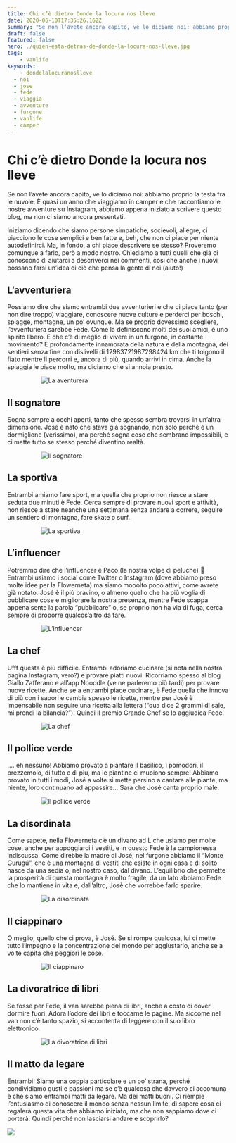 ```yaml
---
title: Chi c’è dietro Donde la locura nos lleve
date: 2020-06-10T17:35:26.162Z
summary: "Se non l’avete ancora capito, ve lo diciamo noi: abbiamo proprio la testa fra le nuvole. È quasi un anno che viaggiamo in camper e che raccontiamo le nostre avventure su Instagram, abbiamo appena iniziato a scrivere questo blog, ma non ci siamo ancora presentati."
draft: false
featured: false
hero: ./quien-esta-detras-de-donde-la-locura-nos-lleve.jpg
tags:
	- vanlife
keywords:
	- dondelalocuranoslleve
  - noi
  - jose
  - fede
  - viaggia
  - avventure
  - furgone
  - vanlife
  - camper
---
```

# Chi c’è dietro Donde la locura nos lleve

Se non l’avete ancora capito, ve lo diciamo noi: abbiamo proprio la testa fra le nuvole. È quasi un anno che viaggiamo in camper e che raccontiamo le nostre avventure su Instagram, abbiamo appena iniziato a scrivere questo blog, ma non ci siamo ancora presentati.

Iniziamo dicendo che siamo persone simpatiche, socievoli, allegre, ci piacciono le cose semplici e ben fatte e, beh, che non ci piace per niente autodefinirci. Ma, in fondo, a chi piace descrivere se stesso? Proveremo comunque a farlo, però a modo nostro. Chiediamo a tutti quelli che già ci conoscono di aiutarci a descriverci nei commenti, così che anche i nuovi possano farsi un’idea di ciò che pensa la gente di noi (aiuto!)

## L’avventuriera

Possiamo dire che siamo entrambi due avventurieri e che ci piace tanto (per non dire troppo) viaggiare, conoscere nuove culture e perderci per boschi, spiagge, montagne, un po’ ovunque. Ma se proprio dovessimo scegliere, l’avventuriera sarebbe Fede. Come la definiscono molti dei suoi amici, è uno spirito libero. E che c’è di meglio di vivere in un furgone, in costante movimento? È profondamente innamorata della natura e della montagna, dei sentieri senza fine con dislivelli di 12983721987298424 km che ti tolgono il fiato mentre li percorri e, ancora di più, quando arrivi in cima. Anche la spiaggia le piace molto, ma diciamo che si annoia presto.

<div style="max-width:350px;width:auto;margin:0 auto;">

![La aventurera](./images/la-aventurera_l-avventuriera.jpg)

</div>

## Il sognatore

Sogna sempre a occhi aperti, tanto che spesso sembra trovarsi in un’altra dimensione. José è nato che stava già sognando, non solo perché è un dormiglione (verissimo), ma perché sogna cose che sembrano impossibili, e ci mette tutto se stesso perché diventino realtà.

<div style="max-width:350px;width:auto;margin:0 auto;">

![Il sognatore](./images/el-sonador_il-sognatore.jpg)

</div>

## La sportiva

Entrambi amiamo fare sport, ma quella che proprio non riesce a stare seduta due minuti è Fede. Cerca sempre di provare nuovi sport e attività, non riesce a stare neanche una settimana senza andare a correre, seguire un sentiero di montagna, fare skate o surf.

<div style="max-width:350px;width:auto;margin:0 auto;">

![La sportiva](./images/la-deportista_la-sportiva.jpg)

</div>

## L’influencer

Potremmo dire che l’influencer ê Paco (la nostra volpe di peluche) 🤣 Entrambi usiamo i social come Twitter o Instagram (dove abbiamo preso molte idee per la Flowerneta) ma siamo mooolto poco attivi, come avrete già notato. José è il più bravino, o almeno quello che ha più voglia di pubblicare cose e migliorare la nostra presenza, mentre Fede scappa appena sente la parola “pubblicare” o, se proprio non ha via di fuga, cerca sempre di proporre qualcos’altro da fare.

<div style="max-width:350px;width:auto;margin:0 auto;">

![L’influencer](./images/el-influencer_l-influencer.jpg)

</div>

## La chef

Ufff questa è più difficile. Entrambi adoriamo cucinare (si nota nella nostra página Instagram, vero?) e provare piatti nuovi. Ricorriamo spesso al blog Giallo Zafferano e all’app Nooddle (ve ne parleremo più tardi) per provare nuove ricette. Anche se a entrambi piace cucinare, è Fede quella che innova di più con i sapori e cambia spesso le ricette, mentre per José è impensabile non seguire una ricetta alla lettera (“qua dice 2 grammi di sale, mi prendi la bilancia?”). Quindi il premio Grande Chef se lo aggiudica Fede.

<div style="max-width:350px;width:auto;margin:0 auto;">

![La chef](./images/la-cocinillas_la-chef.jpg)

</div>

## Il pollice verde

…. eh nessuno! Abbiamo provato a piantare il basilico, i pomodori, il prezzemolo, di tutto e di più, ma le piantine ci muoiono sempre! Abbiamo provato in tutti i modi, José a volte si mette persino a cantare alle piante, ma niente, loro continuano ad appassire… Sarà che José canta proprio male.

<div style="max-width:350px;width:auto;margin:0 auto;">

![Il pollice verde](./images/el-jardinero_il-pollice-verde.jpg)

</div>

## La disordinata

Come sapete, nella Flowerneta c’è un divano ad L che usiamo per molte cose, anche per appoggiarci i vestiti, e in questo Fede è la campionessa indiscussa. Come direbbe la madre di José, nel furgone abbiamo il “Monte Gurugú”, che è una montagna di vestiti che esiste in ogni casa e di solito nasce da una sedia o, nel nostro caso, dal divano. L’equilibrio che permette la prosperità di questa montagna è molto fragile, da un lato abbiamo Fede che lo mantiene in vita e, dall’altro, Josè che vorrebbe farlo sparire.

<div style="max-width:350px;width:auto;margin:0 auto;">

![La disordinata](./images/la-desordenada_la-disordinata.jpg)

</div>

## Il ciappinaro

O meglio, quello che ci prova, è José. Se si rompe qualcosa, lui ci mette tutto l’impegno e la concentrazione del mondo per aggiustarlo, anche se a volte capita che peggiori le cose.

<div style="max-width:350px;width:auto;margin:0 auto;">

![Il ciappinaro](./images/el-manitas_il-ciappinaro.jpg)

</div>

## La divoratrice di libri

Se fosse per Fede, il van sarebbe piena di libri, anche a costo di dover dormire fuori. Adora l’odore dei libri e toccarne le pagine. Ma siccome nel van non c’è tanto spazio, si accontenta di leggere con il suo libro elettronico.

<div style="max-width:350px;width:auto;margin:0 auto;">

![La divoratrice di libri](./images/la-devoradora-de-libros_la-divoratrice-di-libri.jpg)

</div>

## Il matto da legare

Entrambi! Siamo una coppia particolare e un po’ strana, perché condividiamo gusti e passioni ma se c’è qualcosa che davvero ci accomuna è che siamo entrambi matti da legare. Ma dei matti buoni. Ci riempie l’entusiasmo di conoscere il mondo senza nessun limite, di sapere cosa ci regalerà questa vita che abbiamo iniziato, ma che non sappiamo dove ci porterà. Quindi perché non lasciarsi andare e scoprirlo?

![](./images/los-locos_il-matto-da-legare.jpg)
